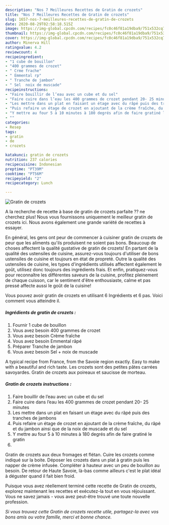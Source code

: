 ```yaml
---
description: "Nos 7 Meilleures Recettes de Gratin de crozets"
title: "Nos 7 Meilleures Recettes de Gratin de crozets"
slug: 1657-nos-7-meilleures-recettes-de-gratin-de-crozets
date: 2020-08-29T02:58:18.515Z
image: https://img-global.cpcdn.com/recipes/fc0c46f81a19dba9/751x532cq70/gratin-de-crozets-photo-principale-de-la-recette.jpg
thumbnail: https://img-global.cpcdn.com/recipes/fc0c46f81a19dba9/751x532cq70/gratin-de-crozets-photo-principale-de-la-recette.jpg
cover: https://img-global.cpcdn.com/recipes/fc0c46f81a19dba9/751x532cq70/gratin-de-crozets-photo-principale-de-la-recette.jpg
author: Minerva Hill
ratingvalue: 4.2
reviewcount: 4
recipeingredient:
- "1 cube de bouillon"
- "400 grammes de crozet"
- " Crme frache"
- " Emmental rp"
- " Tranche de jambon"
- " Sel  noix de muscade"
recipeinstructions:
- "Faire bouillir de l’eau avec un cube et du sel"
- "Faire cuire dans l’eau les 400 grammes de crozet pendant 20- 25 minutes"
- "Les mettre dans un plat en faisant un étage avec du râpé puis des tranches de jambons"
- "Puis refaire un étage de crozet en ajoutant de la crème fraîche, du râpé et du jambon ainsi que de la noix de muscade et du sel"
- "Y mettre au four 5 à 10 minutes à 180 degrés afin de faire gratiné le gratin"
- ""
categories:
- Resep
tags:
- gratin
- de
- crozets

katakunci: gratin de crozets 
nutrition: 237 calories
recipecuisine: Indonesian
preptime: "PT39M"
cooktime: "PT56M"
recipeyield: "2"
recipecategory: Lunch

---
```



![Gratin de crozets](https://img-global.cpcdn.com/recipes/fc0c46f81a19dba9/751x532cq70/gratin-de-crozets-photo-principale-de-la-recette.jpg)

A la recherche de recette à base de gratin de crozets parfaite ?? ne cherchez plus! Nous vous fournissons uniquement le meilleur gratin de crozets ici. Nous avons également une grande variété de recettes à essayer.

En général, les gens ont peur de commencer à cuisiner gratin de crozets de peur que les aliments qu'ils produisent ne soient pas bons. Beaucoup de choses affectent la qualité gustative de gratin de crozets! En partant de la qualité des ustensiles de cuisine, assurez-vous toujours d'utiliser de bons ustensiles de cuisine et toujours en état de propreté. Outre la qualité des ustensiles de cuisine, les types d'ingrédients utilisés affectent également le goût, utilisez donc toujours des ingrédients frais. Et enfin, pratiquez-vous pour reconnaître les différentes saveurs de la cuisine, profitez pleinement de chaque cuisson, car le sentiment d'être enthousiaste, calme et pas pressé affecte aussi le goût de la cuisine!

<!--inarticleads1-->

Vous pouvez avoir gratin de crozets en utilisant 6 Ingrédients et 6 pas. Voici comment vous atteindre il.

##### Ingrédients de gratin de crozets :

1. Fournir 1 cube de bouillon
1. Vous avez besoin 400 grammes de crozet
1. Vous avez besoin  Crème fraîche
1. Vous avez besoin  Emmental râpé
1. Préparer  Tranche de jambon
1. Vous avez besoin  Sel + noix de muscade


A typical recipe from France, from the Savoie region exactly. Easy to make with a beautiful and rich taste. Les crozets sont des petites pâtes carrées savoyardes. Gratin de crozets aux poireaux et saucisse de morteau. 

<!--inarticleads2-->

##### Gratin de crozets instructions :

1. Faire bouillir de l’eau avec un cube et du sel
1. Faire cuire dans l’eau les 400 grammes de crozet pendant 20- 25 minutes
1. Les mettre dans un plat en faisant un étage avec du râpé puis des tranches de jambons
1. Puis refaire un étage de crozet en ajoutant de la crème fraîche, du râpé et du jambon ainsi que de la noix de muscade et du sel
1. Y mettre au four 5 à 10 minutes à 180 degrés afin de faire gratiné le gratin
1. 


Gratin de crozets aux deux fromages et flétan. Cuire les crozets comme indiqué sur la boite. Déposer les crozets dans un plat à gratin puis les napper de crème infusée. Compléter à hauteur avec un peu de bouillon au besoin. De retour de Haute Savoie, là-bas comme ailleurs c&#39;est le plat idéal à déguster quand il fait bien froid. 

<!--inarticleads1-->

<p>
Puisque vous avez réellement terminé cette recette de Gratin de crozets, explorez maintenant les recettes et exécutez-la tout en vous réjouissant. Vous ne savez jamais - vous avez peut-être trouvé une toute nouvelle profession.
</p>

<p>
<i>Si vous trouvez cette Gratin de crozets recette utile, partagez-la avec vos bons amis ou votre famille, merci et bonne chance.</i>
</p>
